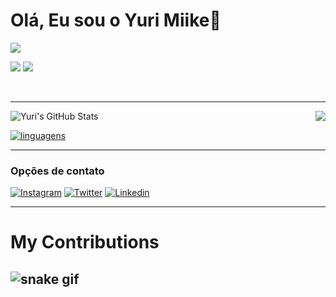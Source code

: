 <h1> Olá, Eu sou o Yuri Miike👋 </h1>



<img align="center" padding="50px"
src="https://user-images.githubusercontent.com/70382532/138322189-2db8df52-9dcb-40a0-88a8-c365466bd33d.gif"/>

<p align="left"> 
<img src="https://img.shields.io/badge/HTML5-E34F26?style=for-the-badge&logo=html5&logoColor=white">
<img src="https://img.shields.io/badge/CSS3-1572B6?style=for-the-badge&logo=css3&logoColor=white">


</p>
<br>
<hr>
<img align="right" src="https://komarev.com/ghpvc/?username=yurimiike" />

![Yuri's GitHub Stats](https://github-readme-stats.vercel.app/api?username=yurimiike&show_icons=true&theme=radical)

[![linguagens](https://github-readme-stats.vercel.app/api/top-langs/?username=yurimiike&layout=donut)](https://github.com/anuraghazra/github-readme-stats)



---

### Opções de contato

[![Instagram](https://img.shields.io/badge/Instagram-E4405F?style=for-the-badge&logo=instagram&logoColor=white)](https://www.instagram.com/yurimiike)
[![Twitter](https://img.shields.io/badge/Twitter-1DA1F2?style=for-the-badge&logo=twitter&logoColor=white)](https://www.twitter.com/yurimiike)
[![Linkedin](https://img.shields.io/badge/LinkedIn-0077B5?style=for-the-badge&logo=linkedin&logoColor=white)](https://www.linkedin.com/in/yurimiike)





  


---
 <h1> My Contributions </h1> 


  
![snake gif](https://github.com/yurimiike/yurimiike/blob/output/github-contribution-grid-snake.svg)
---
